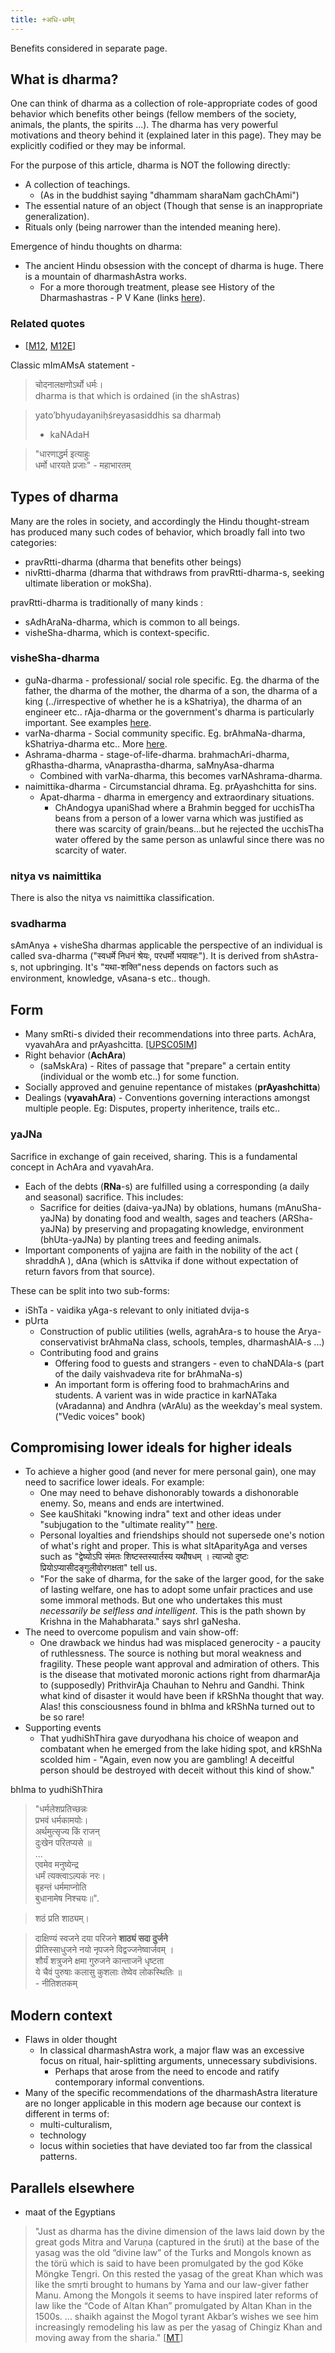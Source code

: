 ```yaml
---
title: +अधि-धर्मम्
---
```


Benefits considered in separate page.

## What is dharma?

One can think of dharma as a collection of role-appropriate codes of good behavior which benefits other beings (fellow members of the society, animals, the plants, the spirits ...). The dharma has very powerful motivations and theory behind it (explained later in this page). They may be explicitly codified or they may be informal.

For the purpose of this article, dharma is NOT the following directly:

- A collection of teachings.
  - (As in the buddhist saying "dhammam sharaNam gachChAmi")
- The essential nature of an object (Though that sense is an inappropriate generalization).
- Rituals only (being narrower than the intended meaning here).

Emergence of hindu thoughts on dharma:

- The ancient Hindu obsession with the concept of dharma is huge. There is a mountain of dharmashAstra works.
    - For a more thorough treatment, please see History of the Dharmashastras - P V Kane (links [here](https://sites.google.com/site/samskrtamsfo/prayogah/dharmasastram)).

### Related quotes
- \[[M12](http://www.sacred-texts.com/hin/mbs/mbs12037.htm), [M12E](http://www.sacred-texts.com/hin/m12/m12a036.htm#fr_117)\]

Classic mImAMsA statement - 

> चोदनालक्षणोऽर्थो धर्मः।  
> dharma is that which is ordained (in the shAstras)

> yato’bhyudayaniḥśreyasasiddhis sa dharmaḥ  
> - kaNAdaH

> "धारणाद्धर्म इत्याहुः  
> धर्मो धारयते प्रजाः" \- महाभारतम्

## Types of dharma

Many are the roles in society, and accordingly the Hindu thought-stream has produced many such codes of behavior, which broadly fall into two categories:

- pravRtti-dharma (dharma that benefits other beings) 
- nivRtti-dharma (dharma that withdraws from pravRtti-dharma-s, seeking ultimate liberation or mokSha).

pravRtti-dharma is traditionally of many kinds :

- sAdhAraNa-dharma, which is common to all beings.
- visheSha-dharma, which is context-specific.

### visheSha-dharma
- guNa-dharma - professional/ social role specific. Eg. the dharma of the father, the dharma of the mother, the dharma of a son, the dharma of a king (../irrespective of whether he is a kShatriya), the dharma of an engineer etc.. rAja-dharma or the government's dharma is particularly important. See examples [here](../social-cultivation/clan/varna-theory/).
- varNa-dharma - Social community specific. Eg. brAhmaNa-dharma, kShatriya-dharma etc.. More [here](../../social-cultivation/clan/varna-theory/).
- Ashrama-dharma - stage-of-life-dharma. brahmachAri-dharma, gRhastha-dharma, vAnaprastha-dharma, saMnyAsa-dharma
  - Combined with varNa-dharma, this becomes varNAshrama-dharma.
- naimittika-dharma - Circumstancial dhrama. Eg. prAyashchitta for sins.
  - Apat-dharma - dharma in emergency and extraordinary situations.
      -  ChAndogya upaniShad where a Brahmin begged for ucchisTha beans from a person of a lower varna which was justified as there was scarcity of grain/beans...but he rejected the ucchisTha water offered by the same person as unlawful since there was no scarcity of water.



### nitya vs naimittika
There is also the nitya vs naimittika classification.

### svadharma
sAmAnya + visheSha dharmas applicable the perspective of an individual is called sva-dharma ("स्वधर्मे निधनं श्रेयः, परधर्मो भयावहः"). It is derived from shAstra-s, not upbringing. It's "यथा-शक्ति"ness depends on factors such as environment, knowledge, vAsana-s etc.. though.

## Form

- Many smRti-s divided their recommendations into three parts. AchAra, vyavahAra and prAyashcitta. \[[UPSC05](https://books.google.com/books?id=yWfeU9eQd5YC&pg=SL1-PA174&lpg=SL1-PA174&dq=AchAra+vyavahara+prayashcitta&source=bl&ots=MJQb21hyU_&sig=n62rTw_gHZlfPijo38k9r6YJECU&hl=sa&sa=X&ved=0CBsQ6AEwAGoVChMI-4vps6XnxgIVCqOICh2W_QXx#v=onepage&q=AchAra%20vyavahara%20prayashcitta&f=false)[IM](http://i.imgur.com/2pcqltY.png)\]
- Right behavior (**AchAra**)
    - (saMskAra) - Rites of passage that "prepare" a certain entity (individual or the womb etc..) for some function.
- Socially approved and genuine repentance of mistakes (**prAyashchitta**)
- Dealings (**vyavahAra**) - Conventions governing interactions amongst multiple people. Eg: Disputes, property inheritence, trails etc..

### yaJNa
Sacrifice in exchange of gain received, sharing. This is a fundamental concept in AchAra and vyavahAra.
- Each of the debts (**RNa**-s) are fulfilled using a corresponding (a daily and seasonal) sacrifice. This includes:
    - Sacrifice for deities (daiva-yaJNa) by oblations, humans (mAnuSha-yaJNa) by donating food and wealth, sages and teachers (ARSha-yaJNa) by preserving and propagating knowledge, environment (bhUta-yaJNa) by planting trees and feeding animals.
- Important components of yajjna are faith in the nobility of the act ( shraddhA ), dAna (which is sAttvika if done without expectation of return favors from that source).

These can be split into two sub-forms:

- iShTa - vaidika yAga-s relevant to only initiated dvija-s
- pUrta
  - Construction of public utilities (wells, agrahAra-s to house the Arya-conservativist brAhmaNa class, schools, temples, dharmashAlA-s ...)
  - Contributing food and grains 
    - Offering food to guests and strangers - even to chaNDAla-s (part of the daily vaishvadeva rite for brAhmaNa-s)
    - An important form is offering food to brahmachArins and students. A varient was in wide practice in karNATaka (vAradanna) and Andhra (vArAlu) as the weekday's meal system. ("Vedic voices" book)
  
## Compromising lower ideals for higher ideals

- To achieve a higher good (and never for mere personal gain), one may need to sacrifice lower ideals. For example:
  - One may need to behave dishonorably towards a dishonorable enemy. So, means and ends are intertwined.
  - See kauShitaki "knowing indra" text and other ideas under "subjugation to the "ultimate reality"" [here](../../bases/books/index/).
  - Personal loyalties and friendships should not supersede one's notion of what's right and proper. This is what sItAparityAga and verses such as "द्वेष्योऽपि संमतः शिष्टस्तस्यार्तस्य यथौषधम् । त्याज्यो दुष्टः प्रियोऽप्यासीदङ्गुलीवोरगक्षता" tell us.  
  - "For the sake of dharma, for the sake of the larger good, for the sake of lasting welfare, one has to adopt some unfair practices and use some immoral methods. But one who undertakes this must _necessarily be selfless and intelligent_. This is the path shown by Krishna in the Mahabharata." says shrI gaNesha.
- The need to overcome populism and vain show-off:
  - One drawback we hindus had was misplaced generocity - a paucity of ruthlessness. The source is nothing but moral weakness and fragility. These people want approval and admiration of others. This is the disease that motivated moronic actions right from dharmarAja to (supposedly) PrithvirAja Chauhan to Nehru and Gandhi. Think what kind of disaster it would have been if kRShNa thought that way. Alas! this consciousness found in bhIma and kRShNa turned out to be so rare!
- Supporting events
  - That yudhiShThira gave duryodhana his choice of weapon and combatant when he emerged from the lake hiding spot, and kRShNa scolded him - "Again, even now you are gambling! A deceitful person should be destroyed with deceit without this kind of show."


bhIma to yudhiShThira 
  
> "धर्मलेशप्रतिच्छन्नः  
> प्रभवं धर्मकामयोः।  
> अर्थमुत्सृज्य किं राजन्  
> दुःखेन परितप्यसे ॥  
> ...  
> एवमेव मनुष्येन्द्र  
> धर्मं त्यक्त्वाऽल्पकं नरः।  
> बृहन्तं धर्ममाप्नोति  
> बुधानामेष निश्चयः॥".

> शठं प्रति शाठ्यम्।

> दाक्षिण्यं स्वजने दया परिजने **शाठ्यं सदा दुर्जने**  
> प्रीतिस्साधुजने नयो नृपजने विद्वज्जनेष्वार्जवम् ।  
> शौर्यं शत्रुजने क्षमा गुरुजने कान्ताजनॆ धृष्टता  
> ये चैवं पुरुषाः कलासु कुशलाः तेष्वेव लोकस्थितिः ॥  
> \- नीतिशतकम्

## Modern context
- Flaws in older thought
  - In classical dharmashAstra work, a major flaw was an excessive focus on ritual, hair-splitting arguments, unnecessary subdivisions.
    - Perhaps that arose from the need to encode and ratify contemporary informal conventions.
- Many of the specific recommendations of the dharmashAstra literature are no longer applicable in this modern age because our context is different in terms of:
  - multi-culturalism,
  - technology
  - locus within societies that have deviated too far from the classical patterns.


## Parallels elsewhere

- maat of the Egyptians

> "Just as dharma has the divine dimension of the laws laid down by the great gods Mitra and Varuṇa (captured in the śruti) at the base of the yasag was the old “divine law” of the Turks and Mongols known as the törü which is said to have been promulgated by the god Köke Möngke Tengri. On this rested the yasag of the great Khan which was like the smṛti brought to humans by Yama and our law-giver father Manu.  Among the Mongols it seems to have inspired later reforms of law like the “Code of Altan Khan” promulgated by Altan Khan in the 1500s. ... shaikh against the Mogol tyrant Akbar’s wishes we see him increasingly remodeling his law as per the yasag of Chingiz Khan and moving away from the sharia." \[[MT](https://manasataramgini.wordpress.com/2017/07/30/mongolica-chingiz-khan-and-the-rest/)\]


